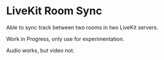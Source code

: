 # LiveKit Room Sync

Able to sync track between two rooms in two LiveKit servers.

Work in Progress, only use for experimentation.

Audio works, but video not.


